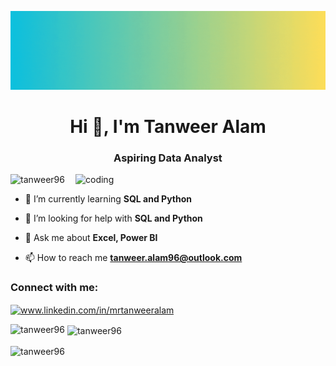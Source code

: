 ![logo](https://github.com/tanweer96/tanweer96/blob/main/o.gif)
<h1 align="center">Hi 👋, I'm Tanweer Alam</h1>
<h3 align="center">Aspiring Data Analyst</h3>

<img align="right" alt="coding" width="400" src="https://user-images.githubusercontent.com/55389276/140866485-8fb1c876-9a8f-4d6a-98dc-08c4981eaf70.gif">

<p align="left"> <img src="https://komarev.com/ghpvc/?username=tanweer96&label=Profile%20views&color=0e75b6&style=flat" alt="tanweer96" /> </p>

- 🌱 I’m currently learning **SQL and Python**

- 🤝 I’m looking for help with **SQL and Python**

- 💬 Ask me about **Excel, Power BI**

- 📫 How to reach me **tanweer.alam96@outlook.com**

<h3 align="left">Connect with me:</h3>
<p align="left">
<a href="www.linkedin.com/in/mrtanweeralam" target="blank"><img align="center" src="https://raw.githubusercontent.com/rahuldkjain/github-profile-readme-generator/master/src/images/icons/Social/linked-in-alt.svg" alt="www.linkedin.com/in/mrtanweeralam" height="30" width="40" /></a>
</p>

<p><img align="left" src="https://github-readme-stats.vercel.app/api/top-langs?username=tanweer96&show_icons=true&locale=en&layout=compact" alt="tanweer96" /></p>

<p>&nbsp;<img align="center" src="https://github-readme-stats.vercel.app/api?username=tanweer96&show_icons=true&locale=en" alt="tanweer96" /></p>

<p><img align="center" src="https://github-readme-streak-stats.herokuapp.com/?user=tanweer96&" alt="tanweer96" /></p>
